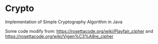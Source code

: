 # Crypto
Implementation of Simple Cryptography Algorithm in Java

Some code modify from: https://rosettacode.org/wiki/Playfair_cipher and https://rosettacode.org/wiki/Vigen%C3%A8re_cipher


